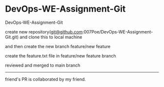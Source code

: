 # DevOps-WE-Assignment-Git
DevOps-WE-Assignment-Git

create new repository(git@github.com:007Poe/DevOps-WE-Assignment-Git.git) and clone this to local machine

and then create the new branch feature/new feature 

create the feature.txt file in feature/new feature branch

reviewed and merged to main branch

---------------------------
friend's PR is collaborated by my friend.
